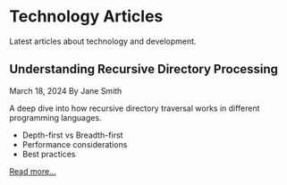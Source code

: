 # Technology Articles

Latest articles about technology and development.

## Understanding Recursive Directory Processing

March 18, 2024 By Jane Smith

A deep dive into how recursive directory traversal works in different programming languages.

  * Depth-first vs Breadth-first
  * Performance considerations
  * Best practices

[Read more...](recursive-processing.html)